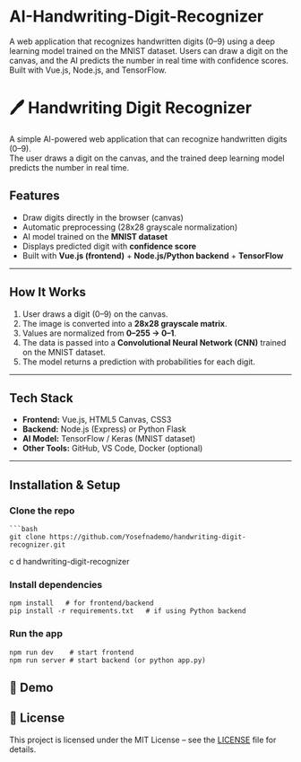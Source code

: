 # AI-Handwriting-Digit-Recognizer
A web application that recognizes handwritten digits (0–9) using a deep learning model trained on the MNIST dataset. Users can draw a digit on the canvas, and the AI predicts the number in real time with confidence scores. Built with Vue.js, Node.js, and TensorFlow.


# 🖊️ Handwriting Digit Recognizer
A simple AI-powered web application that can recognize handwritten digits (0–9).  
The user draws a digit on the canvas, and the trained deep learning model predicts the number in real time.  

## Features
- Draw digits directly in the browser (canvas)
- Automatic preprocessing (28x28 grayscale normalization)
- AI model trained on the **MNIST dataset**
- Displays predicted digit with **confidence score**
- Built with **Vue.js (frontend)** + **Node.js/Python backend** + **TensorFlow**

---

## How It Works
1. User draws a digit (0–9) on the canvas.  
2. The image is converted into a **28x28 grayscale matrix**.  
3. Values are normalized from **0–255 → 0–1**.  
4. The data is passed into a **Convolutional Neural Network (CNN)** trained on the MNIST dataset.  
5. The model returns a prediction with probabilities for each digit.  

---

##  Tech Stack
- **Frontend:** Vue.js, HTML5 Canvas, CSS3  
- **Backend:** Node.js (Express) or Python Flask  
- **AI Model:** TensorFlow / Keras (MNIST dataset)  
- **Other Tools:** GitHub, VS Code, Docker (optional)  

---

## Installation & Setup

### Clone the repo
    ```bash
    git clone https://github.com/Yosefnademo/handwriting-digit-recognizer.git
c   d handwriting-digit-recognizer


### Install dependencies
    npm install   # for frontend/backend
    pip install -r requirements.txt   # if using Python backend

### Run the app
    npm run dev    # start frontend
    npm run server # start backend (or python app.py)


## 📸 Demo




## 📜 License

This project is licensed under the MIT License – see the [LICENSE](blob/main/LICENSE)
 file for details.

